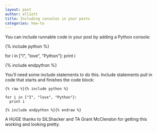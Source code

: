 ```yaml
---
layout: post
author: elliott
title: Including consoles in your posts
categories: how-to
---
```


You can include runnable code in your post by adding a Python console:

{% include python %}

for i in ["I", "love", "Python"]:
  print i
  
{% include endpython %}

You'll need some include statements to do this.  Include statements pull in code that starts and finishes the code block:

```
{% raw %}{% include python %}

for i in ["I", "love", "Python"}:
  print i
  
{% include endpython %}{% endraw %}
```

A HUGE thanks to SILShacker and TA Grant McClendon for getting this working and looking pretty.
